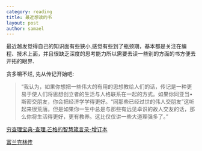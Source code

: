 ```yaml
--- 
category: reading
title: 最近想读的书
layout: post
author: samael
--- 
```


最近越发觉得自己的知识面有些狭小,感觉有些到了瓶颈期，基本都是关注在编程、技术上面，并且很缺乏深度的思考能力所以需要去读一些别的方面的书方便去开拓的眼界.

贪多嚼不烂, 先从传记开始吧:

> “我认为，如果你想把一些伟大的有用的思想教给人们的话，传记是一种更易于使人们将思想创立者的生活与人格联系在一起的方式。如果你同亚当•斯密交朋友，你会把经济学学得更好。“同那些已经过世的伟人交朋友”这听起来很荒唐。但是如果你一生中总是与那些有远见卓识的故人交友的话，那么你将生活得更好，更有教养。这比仅仅讲一些大道理强多了。” 

[穷查理宝典-查理.芒格的智慧箴言录-增订本]

[富兰克林传]

[富兰克林传]:<http://book.douban.com/subject/2990595/>
[穷查理宝典-查理.芒格的智慧箴言录-增订本]:<http://book.douban.com/subject/10485011/>
